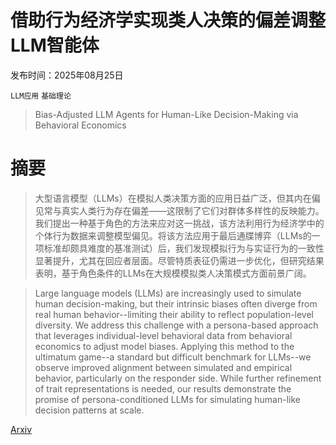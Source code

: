 # 借助行为经济学实现类人决策的偏差调整LLM智能体

发布时间：2025年08月25日

`LLM应用` `基础理论`

> Bias-Adjusted LLM Agents for Human-Like Decision-Making via Behavioral Economics

# 摘要

> 大型语言模型（LLMs）在模拟人类决策方面的应用日益广泛，但其内在偏见常与真实人类行为存在偏差——这限制了它们对群体多样性的反映能力。我们提出一种基于角色的方法来应对这一挑战，该方法利用行为经济学中的个体行为数据来调整模型偏见。将该方法应用于最后通牒博弈（LLMs的一项标准却颇具难度的基准测试）后，我们发现模拟行为与实证行为的一致性显著提升，尤其在回应者层面。尽管特质表征仍需进一步优化，但研究结果表明，基于角色条件的LLMs在大规模模拟类人决策模式方面前景广阔。

> Large language models (LLMs) are increasingly used to simulate human decision-making, but their intrinsic biases often diverge from real human behavior--limiting their ability to reflect population-level diversity. We address this challenge with a persona-based approach that leverages individual-level behavioral data from behavioral economics to adjust model biases. Applying this method to the ultimatum game--a standard but difficult benchmark for LLMs--we observe improved alignment between simulated and empirical behavior, particularly on the responder side. While further refinement of trait representations is needed, our results demonstrate the promise of persona-conditioned LLMs for simulating human-like decision patterns at scale.

[Arxiv](https://arxiv.org/abs/2508.18600)